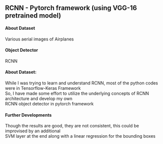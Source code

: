 <h2> RCNN - Pytorch framework (using VGG-16 pretrained model) </h2>


<h4> About Dataset </h4> Various aerial images of Airplanes <br>
<h4> Object Detector </h4> RCNN <br>
<h4> About Dataset: </h4>

<p> While I was trying to learn and understand RCNN, most of the python codes were in Tensorflow-Keras Framework <br>
So, I have made some effort to utilize the underlying concepts of RCNN architecture and develop my own <br>
RCNN object detector in pytorch framework
</p>

<h4> Further Developments </h4>
<p>
Though the results are good, they are not consistent, this could be improvised by an additional <br>
SVM layer at the end along with a linear regression for the bounding boxes</p>
